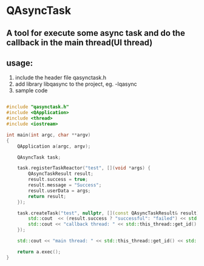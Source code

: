 # QAsyncTask
## A tool for execute some async task and do the callback in the main thread(UI thread)

## usage:
1. include the header file qasynctask.h
2. add library libqasync to the project, eg. -lqasync
3. sample code 

```cpp

#include "qasynctask.h"
#include <QApplication>
#include <thread>
#include <iostream>

int main(int argc, char **argv)
{
	QApplication a(argc, argv);

	QAsyncTask task;

    task.registerTaskReactor("test", [](void *args) {
        QAsyncTaskResult result;
        result.success = true;
        result.message = "Success";
        result.userData = args;
        return result;
    });

    task.createTask("test", nullptr, [](const QAsyncTaskResult& result) {
        std::cout  << (result.success ? "successful": "failed") << std::endl;
        std::cout << "callback thread: " << std::this_thread::get_id() << std::endl;
    });

    std::cout << "main thread: " << std::this_thread::get_id() << std::endl ;

	return a.exec();
}

```

